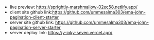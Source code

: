 - live preview: https://sprightly-marshmallow-02ec58.netlify.app/ 
- client site github link:https://github.com/ummesalma303/ema-john-pagination-client-starter
- server site github link: https://github.com/ummesalma303/ema-john-pagination-server-starter
- server deploy link: https://y-inky-seven.vercel.app/
